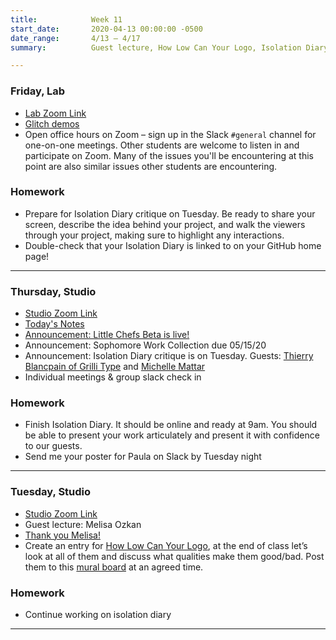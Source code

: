 ```yaml
---
title:            Week 11
start_date:       2020-04-13 00:00:00 -0500
date_range:       4/13 – 4/17
summary:          Guest lecture, How Low Can Your Logo, Isolation Diary continues, Glitch Demos

---
```


### Friday, Lab

- [Lab Zoom Link](https://newschool.zoom.us/j/3928062190)
- [Glitch demos](https://glitch.com/@dylanfisher/ci-20)
- Open office hours on Zoom – sign up in the Slack `#general` channel for one-on-one meetings. Other students are
  welcome to listen in and participate on Zoom. Many of the issues you'll be encountering at this point are
  also similar issues other students are encountering.

### Homework

- Prepare for Isolation Diary critique on Tuesday. Be ready to share your screen, describe the idea behind
  your project, and walk the viewers through your project, making sure to highlight any interactions.
- Double-check that your Isolation Diary is linked to on your GitHub home page!

---

### Thursday, Studio

- [Studio Zoom Link](https://newschool.zoom.us/my/nikafisher)
- [Today's Notes](https://paper.dropbox.com/doc/Week-11-Announcements-Check-In--AyLP8lnODJ9zrEAi3rELrgImAQ-ot93ixtxeis0Pb3A3xHeL)
- [Announcement: Little Chefs Beta is live!](https://chefs.fun/)
- Announcement: Sophomore Work Collection due 05/15/20
- Announcement: Isolation Diary critique is on Tuesday. Guests: [Thierry Blancpain of Grilli Type](https://www.grillitype.com/) and [Michelle Mattar](http://michellemattar.com/)
- Individual meetings & group slack check in

### Homework
- Finish Isolation Diary. It should be online and ready at 9am. You should be able to present your work articulately and present it with confidence to our guests.
- Send me your poster for Paula on Slack by Tuesday night

---

### Tuesday, Studio

- [Studio Zoom Link](https://newschool.zoom.us/my/nikafisher)
- Guest lecture: Melisa Ozkan
- [Thank you Melisa!](https://ci.labud.nyc/guest-lectures/)
- Create an entry for [How Low Can Your Logo](https://howlowcanyourlogo.com/), at the end of class let&rsquo;s look at all of them and discuss what qualities make them good/bad. Post them to this [mural board](https://app.mural.co/t/labud2715/m/labud2715/1586536400326/fcb7f4b546b30c97e6ffd44cedf1a9046600244b) at an agreed time.

### Homework
- Continue working on isolation diary

---
